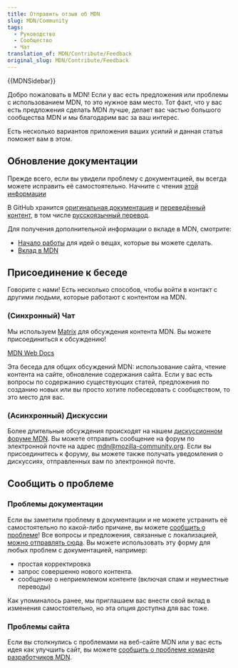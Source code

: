 ```yaml
---
title: Отправить отзыв об MDN
slug: MDN/Community
tags:
  - Руководство
  - Сообщество
  - Чат
translation_of: MDN/Contribute/Feedback
original_slug: MDN/Contribute/Feedback
---
```


{{MDNSidebar}}

Добро пожаловать в MDN! Если у вас есть предложения или проблемы с использованием MDN, то это нужное вам место. Тот факт, что у вас есть предложения сделать MDN лучше, делает вас частью большого сообщества MDN и мы благодарим вас за ваш интерес.

Есть несколько вариантов приложения ваших усилий и данная статья поможет вам в этом.

## Обновление документации

Прежде всего, если вы увидели проблему с документацией, вы всегда можете исправить её самостоятельно. Начните с чтения [этой информации](https://github.com/mdn/content/#making-contributions)

В GitHub хранится [оригинальная документация](https://github.com/mdn/content/) и [переведённый контент](https://github.com/mdn/translated-content), в том числе [русскоязычный перевод](https://github.com/mdn/translated-content/tree/main/files/ru).

Для получения дополнительной информации о вкладе в MDN, смотрите:

- [Начало работы](/ru/docs/Project:Getting_started) для идей о вещах, которые вы можете сделать.
- [Вклад в MDN](/ru/docs/MDN/Contribute)

## Присоединение к беседе

Говорите с нами! Есть несколько способов, чтобы войти в контакт с другими людьми, которые работают с контентом на MDN.

### (Синхронный) Чат

Мы используем [Matrix](https://wiki.mozilla.org/Matrix) для обсуждения контента MDN. Вы можете присоединиться к обсуждению!

[MDN Web Docs](https://chat.mozilla.org/#/room/#mdn:mozilla.org)

Эта беседа для общих обсуждений MDN: использование сайта, чтение контента на сайте, обновление содержания сайта. Если у вас есть вопросы по содержанию существующих статей, предложения по созданию новых или вы просто хотите побеседовать с сообществом, то это место для вас.

### (Асинхронный) Дискуссии

Более длительные обсуждения происходят на нашем [дискуссионном форуме MDN](https://discourse.mozilla-community.org/c/mdn). Вы можете отправить сообщение на форум по электронной почте на адрес [mdn@mozilla-community.org](mailto://mdn@mozilla-community.org). Если вы присоединитесь к форуму, вы можете также получать уведомления о дискуссиях, отправленных вам по электронной почте.

## Сообщить о проблеме

### Проблемы документации

Если вы заметили проблему в документации и не можете устранить её самостоятельно по какой-либо причине, вы можете [сообщить о проблеме](https://github.com/mdn/content/issues/new)! Все вопросы и предложения, связанные с локализацией, [можно отправлять сюда](https://github.com/mdn/translated-content/issues/new). Вы можете использовать эту форму для любых проблем с документацией, например:

- простая корректировка
- запрос совершенно нового контента.
- сообщение о неприемлемом контенте (включая спам и неуместные переводы)

Как упоминалось ранее, мы приглашаем вас внести свой вклад в изменения самостоятельно, но эта опция доступна для вас тоже.

### Проблемы сайта

Если вы столкнулись с проблемами на веб-сайте MDN или у вас есть идея как улучшить сайт, вы можете [сообщить о проблеме команде разработчиков MDN](https://github.com/mdn/yari/issues).
